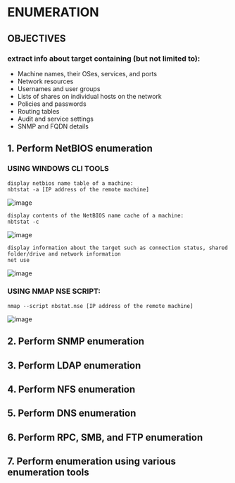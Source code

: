 # ENUMERATION
## OBJECTIVES
### extract info about target containing (but not limited to): 
* Machine names, their OSes, services, and ports
* Network resources
* Usernames and user groups
* Lists of shares on individual hosts on the network
* Policies and passwords
* Routing tables
* Audit and service settings
* SNMP and FQDN details

## 1. Perform NetBIOS enumeration
### USING WINDOWS CLI TOOLS
    display netbios name table of a machine:
    nbtstat -a [IP address of the remote machine]
![image](https://user-images.githubusercontent.com/56624593/148431279-438eaac5-62ab-4923-b32f-f0e326002d75.png)

    display contents of the NetBIOS name cache of a machine:
    nbtstat -c
![image](https://user-images.githubusercontent.com/56624593/148431514-030b9604-6ee8-42b8-9468-a211b53ba28e.png)

    display information about the target such as connection status, shared folder/drive and network information
    net use
![image](https://user-images.githubusercontent.com/56624593/148431664-81a80dfc-d8b8-4497-891b-2def93c9dda1.png)

### USING NMAP NSE SCRIPT:
    nmap --script nbstat.nse [IP address of the remote machine]
![image](https://user-images.githubusercontent.com/56624593/148432346-c70acc52-08e6-4ba2-8ca3-dc42eeaf0187.png)
    
## 2. Perform SNMP enumeration

## 3. Perform LDAP enumeration

## 4. Perform NFS enumeration

## 5. Perform DNS enumeration

## 6. Perform RPC, SMB, and FTP enumeration

## 7. Perform enumeration using various enumeration tools

